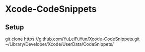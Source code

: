 # Xcode-CodeSnippets

## Setup
git clone https://github.com/YuLeiFuYun/Xcode-CodeSnippets.git ~/Library/Developer/Xcode/UserData/CodeSnippets/
